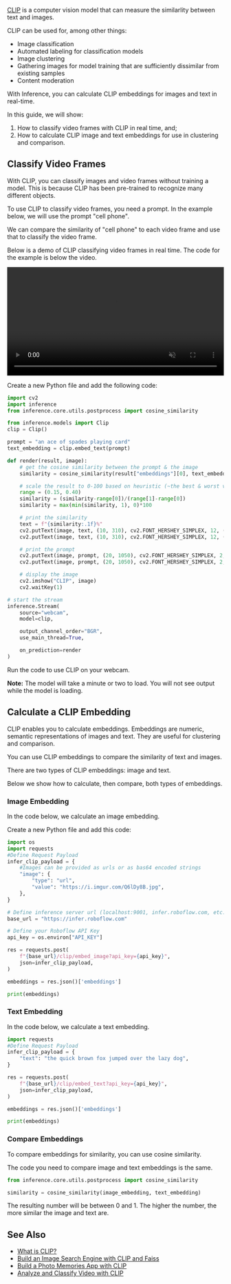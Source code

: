 [CLIP](https://github.com/openai/CLIP) is a computer vision model that can measure the similarlity between text and images.

CLIP can be used for, among other things:

- Image classification
- Automated labeling for classification models
- Image clustering
- Gathering images for model training that are sufficiently dissimilar from existing samples
- Content moderation

With Inference, you can calculate CLIP embeddings for images and text in real-time.

In this guide, we will show:

1. How to classify video frames with CLIP in real time, and;
2. How to calculate CLIP image and text embeddings for use in clustering and comparison.

## Classify Video Frames

With CLIP, you can classify images and video frames without training a model. This is because CLIP has been pre-trained to recognize many different objects.

To use CLIP to classify video frames, you need a prompt. In the example below, we will use the prompt "cell phone".

We can compare the similarity of "cell phone" to each video frame and use that to classify the video frame.

Below is a demo of CLIP classifying video frames in real time. The code for the example is below the video.

<video width="100%" autoplay loop muted>
  <source src="https://media.roboflow.com/clip-coffee.mp4" type="video/mp4">
</video>

Create a new Python file and add the following code:

```python
import cv2
import inference
from inference.core.utils.postprocess import cosine_similarity

from inference.models import Clip
clip = Clip()

prompt = "an ace of spades playing card"
text_embedding = clip.embed_text(prompt)

def render(result, image):
    # get the cosine similarity between the prompt & the image
    similarity = cosine_similarity(result["embeddings"][0], text_embedding[0])

    # scale the result to 0-100 based on heuristic (~the best & worst values I've observed)
    range = (0.15, 0.40)
    similarity = (similarity-range[0])/(range[1]-range[0])
    similarity = max(min(similarity, 1), 0)*100

    # print the similarity
    text = f"{similarity:.1f}%"
    cv2.putText(image, text, (10, 310), cv2.FONT_HERSHEY_SIMPLEX, 12, (255, 255, 255), 30)
    cv2.putText(image, text, (10, 310), cv2.FONT_HERSHEY_SIMPLEX, 12, (206, 6, 103), 16)

    # print the prompt
    cv2.putText(image, prompt, (20, 1050), cv2.FONT_HERSHEY_SIMPLEX, 2, (255, 255, 255), 10)
    cv2.putText(image, prompt, (20, 1050), cv2.FONT_HERSHEY_SIMPLEX, 2, (206, 6, 103), 5)

    # display the image
    cv2.imshow("CLIP", image)
    cv2.waitKey(1)

# start the stream
inference.Stream(
    source="webcam",
    model=clip,

    output_channel_order="BGR",
    use_main_thread=True,

    on_prediction=render
)
```

Run the code to use CLIP on your webcam.

**Note:** The model will take a minute or two to load. You will not see output while the model is loading.

## Calculate a CLIP Embedding

CLIP enables you to calculate embeddings. Embeddings are numeric, semantic representations of images and text. They are useful for clustering and comparison.

You can use CLIP embeddings to compare the similarity of text and images.

There are two types of CLIP embeddings: image and text.

Below we show how to calculate, then compare, both types of embeddings.

### Image Embedding

In the code below, we calculate an image embedding.

Create a new Python file and add this code:

```python
import os
import requests
#Define Request Payload
infer_clip_payload = {
    #Images can be provided as urls or as bas64 encoded strings
    "image": {
        "type": "url",
        "value": "https://i.imgur.com/Q6lDy8B.jpg",
    },
}

# Define inference server url (localhost:9001, infer.roboflow.com, etc.)
base_url = "https://infer.roboflow.com"

# Define your Roboflow API Key
api_key = os.environ["API_KEY"]

res = requests.post(
    f"{base_url}/clip/embed_image?api_key={api_key}",
    json=infer_clip_payload,
)

embeddings = res.json()['embeddings']

print(embeddings)
```

### Text Embedding

In the code below, we calculate a text embedding.

```python
import requests
#Define Request Payload
infer_clip_payload = {
    "text": "the quick brown fox jumped over the lazy dog",
}

res = requests.post(
    f"{base_url}/clip/embed_text?api_key={api_key}",
    json=infer_clip_payload,
)

embeddings = res.json()['embeddings']

print(embeddings)
```

### Compare Embeddings

To compare embeddings for similarity, you can use cosine similarity.

The code you need to compare image and text embeddings is the same.

```python
from inference.core.utils.postprocess import cosine_similarity

similarity = cosine_similarity(image_embedding, text_embedding)
```

The resulting number will be between 0 and 1. The higher the number, the more similar the image and text are.

## See Also

- [What is CLIP?](https://blog.roboflow.com/openai-clip/)
- [Build an Image Search Engine with CLIP and Faiss](https://blog.roboflow.com/clip-image-search-faiss/)
- [Build a Photo Memories App with CLIP](https://blog.roboflow.com/build-a-photo-memories-app-with-clip/)
- [Analyze and Classify Video with CLIP](https://blog.roboflow.com/how-to-analyze-and-classify-video-with-clip/)
